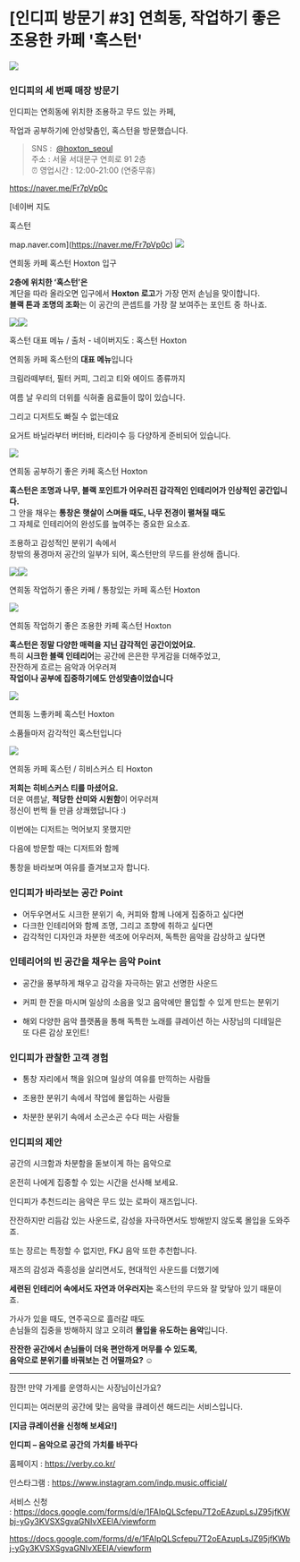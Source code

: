 [인디피 방문기 #3] 연희동, 작업하기 좋은 조용한 카페 '혹스턴'
=
![](https://blog.kakaocdn.net/dn/8wUAT/btsOWHp4Ttx/andkdEKBb0yMqNKw2qIvu0/img.png)

### **인디피의 세 번째 매장 방문기**

인디피는 연희동에 위치한 조용하고 무드 있는 카페,

작업과 공부하기에 안성맞춤인, 혹스턴을 방문했습니다.

> SNS :  [@hoxton\_seoul](https://www.instagram.com/hoxton_seoul/)  
>  주소 : 서울 서대문구 연희로 91 2층  
> ⏰ 영업시간 : 12:00-21:00 (연중무휴)

<https://naver.me/Fr7pVp0c>

[네이버 지도

혹스턴

map.naver.com](https://naver.me/Fr7pVp0c)
![](https://blog.kakaocdn.net/dn/bdNPz4/btsOWMdUxLG/uz9YMPAfZ0XOlpSRfqSOK1/img.png)

연희동 카페 혹스턴 Hoxton 입구

**2층에 위치한 ‘혹스턴’은**  
계단을 따라 올라오면 입구에서 **Hoxton 로고**가 가장 먼저 손님을 맞이합니다.  
**블랙 톤과 조명의 조화**는 이 공간의 콘셉트를 가장 잘 보여주는 포인트 중 하나죠.

![](https://blog.kakaocdn.net/dn/bFntMQ/btsOXSLlwdM/4PyBz91fTeX6xd3GD7jp0k/img.png)![](https://blog.kakaocdn.net/dn/d7bY8r/btsOWjbYBVB/Up14NHsob96colXi9UeKlk/img.png)

혹스턴 대표 메뉴 / 출처 - 네이버지도 : 혹스턴 Hoxton

  
연희동 카페 혹스턴의 **대표 메뉴**입니다

크림라떼부터, 필터 커피, 그리고 티와 에이드 종류까지

여름 날 우리의 더위를 식혀줄 음료들이 많이 있습니다.

그리고 디저트도 빠질 수 없는데요

요거트 바닐라부터 버터바, 티라미수 등 다양하게 준비되어 있습니다.

![](https://blog.kakaocdn.net/dn/cZ203c/btsOXl1BGCe/uyFgY3Xy63DEgzuvSlRnu0/img.png)

연희동 공부하기 좋은 카페 혹스턴 Hoxton

**혹스턴은 조명과 나무, 블랙 포인트가 어우러진 감각적인 인테리어가 인상적인 공간입니다.**  
그 안을 채우는 **통창은 햇살이 스며들 때도, 나무 전경이 펼쳐질 때도**  
그 자체로 인테리어의 완성도를 높여주는 중요한 요소죠.

조용하고 감성적인 분위기 속에서  
창밖의 풍경마저 공간의 일부가 되어, 혹스턴만의 무드를 완성해 줍니다.

![](https://blog.kakaocdn.net/dn/vYHZB/btsOWqPGeO0/pqYskQwIKAkZkZ6546Ke4K/img.png)![](https://blog.kakaocdn.net/dn/d8NK3a/btsOUX8UNli/jt2BDFegScpiMRa4GUSoUk/img.png)

연희동 작업하기 좋은 카페 / 통창있는 카페 혹스턴 Hoxton

![](https://blog.kakaocdn.net/dn/bEL4zY/btsOWJIeVP2/31dKhhPde1i8PQDNFv4ii0/img.png)

연희동 작업하기 좋은 조용한 카페 혹스턴 Hoxton

**혹스턴은 정말 다양한 매력을 지닌 감각적인 공간이었어요.**  
특히 **시크한 블랙 인테리어**는 공간에 은은한 무게감을 더해주었고,  
잔잔하게 흐르는 음악과 어우러져  
**작업이나 공부에 집중하기에도 안성맞춤이었습니다**

![](https://blog.kakaocdn.net/dn/cVdNcW/btsOWaT5cQN/ZNKrKzkwvpouKxYIrkKFi0/img.png)

연희동 느좋카페 혹스턴 Hoxton

소품들마저 감각적인 혹스턴입니다

![](https://blog.kakaocdn.net/dn/bHhN5w/btsOWpDfrjA/kniP19KOsgDOINvzexikkK/img.png)

연희동 카페 혹스턴 / 히비스커스 티 Hoxton

**저희는 히비스커스 티를 마셨어요.**  
더운 여름날, **적당한 산미와 시원함**이 어우러져  
정신이 번쩍 들 만큼 상쾌했답니다 :)

이번에는 디저트는 먹어보지 못했지만

다음에 방문할 때는 디저트와 함께

통창을 바라보며 여유를 즐겨보고자 합니다.

### **인디피가 바라보는 공간 Point**

- 어두우면서도 시크한 분위기 속, 커피와 함께 나에게 집중하고 싶다면  
- 다크한 인테리어와 함께 조명, 그리고 조향에 취하고 싶다면  
- 감각적인 디자인과 차분한 색조에 어우러져, 독특한 음악을 감상하고 싶다면

### **인테리어의 빈 공간을 채우는 음악 Point**

- 공간을 풍부하게 채우고 감각을 자극하는 맑고 선명한 사운드

- 커피 한 잔을 마시며 일상의 소음을 잊고 음악에만 몰입할 수 있게 만드는 분위기  
- 해외 다양한 음악 플랫폼을 통해 독특한 노래를 큐레이션 하는 사장님의 디테일은 또 다른 감상 포인트!

### **인디피가 관찰한 고객 경험**

- 통창 자리에서 책을 읽으며 일상의 여유를 만끽하는 사람들

- 조용한 분위기 속에서 작업에 몰입하는 사람들

- 차분한 분위기 속에서 소곤소곤 수다 떠는 사람들

### **인디피의 제안**

공간의 시크함과 차분함을 돋보이게 하는 음악으로

온전히 나에게 집중할 수 있는 시간을 선사해 보세요.

인디피가 추천드리는 음악은 무드 있는 로파이 재즈입니다.

잔잔하지만 리듬감 있는 사운드로, 감성을 자극하면서도 방해받지 않도록 몰입을 도와주죠.

또는 장르는 특정할 수 없지만, FKJ 음악 또한 추천합니다.

재즈의 감성과 즉흥성을 살리면서도, 현대적인 사운드를 더했기에

**세련된 인테리어 속에서도 자연과 어우러지는** 혹스턴의 무드와 잘 맞닿아 있기 때문이죠.

가사가 있을 때도, 연주곡으로 흘러갈 때도  
손님들의 집중을 방해하지 않고 오히려 **몰입을 유도하는 음악**입니다.

**잔잔한 공간에서 손님들이 더욱 편안하게 머무를 수 있도록,  
음악으로 분위기를 바꿔보는 건 어떨까요? ☺️**

---

잠깐! 만약 가게를 운영하시는 사장님이신가요?

인디피는 여러분의 공간에 맞는 음악을 큐레이션 해드리는 서비스입니다.

**[지금 큐레이션을 신청해 보세요!]**

**인디피 – 음악으로 공간의 가치를 바꾸다**

홈페이지 : <https://verby.co.kr/>

인스타그램 : <https://www.instagram.com/indp.music.official/>

서비스 신청 : <https://docs.google.com/forms/d/e/1FAIpQLScfepu7T2oEAzupLsJZ95jfKWbj-yGy3KVSXSgvaGNIvXEElA/viewform>

<https://docs.google.com/forms/d/e/1FAIpQLScfepu7T2oEAzupLsJZ95jfKWbj-yGy3KVSXSgvaGNIvXEElA/viewform>